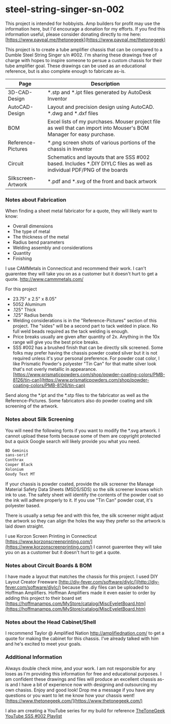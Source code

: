 # steel-string-singer-sn-002
This project is intended for hobbyists. Amp builders for profit may use the information here, but I'd encourage a donation for my efforts. If you find this information useful, please consider donating directly to me here: [https://www.paypal.me/thetonegeek](https://www.paypal.me/thetonegeek)


This project is to create a tube amplifier chassis that can be compared to a Dumble Steel String Singer s/n #002. I'm sharing these drawings free of charge with hopes to inspire someone to persue a custom chassis for their tube amplifier goal. These drawings can be used as an educational reference, but is also complete enough to fabricate as-is.


| Page | Description |
| ------ | ------ |
| 3D-CAD-Design| *.stp and *.ipt files generated by AutoDesk Inventor |
| AutoCAD-Design | Layout and precision design using AutoCAD. *.dwg and *.dxf files |
| BOM | Excel lists of my purchases. Mouser project file as well that can import into Mouser's BOM Manager for easy purchase.  |
| Reference-Pictures | *.png screen shots of various portions of the chassis in Inventor |
| Circuit | Schematics and layouts that are SSS #002 based. Includes *.DIY DIYLC files as well as individual PDF/PNG of the boards  |
| Silkscreen-Artwork | *.pdf and *.svg of the front and back artwork |



### Notes about Fabrication
When finding a sheet metal fabricator for a quote, they will likely want to know:
* Overall dimensions
* The type of metal
* The thickness of the metal
* Radius bend parameters
* Welding assembly and considerations
* Quantity
* Finishing

I use CAMMetals in Connecticut and recommend their work. I can't guarentee they will take you on as a customer but it doesn't hurt to get a quote. http://www.cammmetals.com/

For this project
* 23.75" x 2.5" x 8.05"
* 5052 Aluminum
* .125" Thick
* .125" Radius bends
* Welding considerations is in the "Reference-Pictures" section of this project. The "sides" will be a second part to tack welded in place. No full weld beads required as the tack welding is enough. 
* Price breaks usually are given after quantity of 2x. Anything in the 10x range will give you the best price breaks.
* SSS #002 has a brushed finish that can be directly silk screened. Some folks may prefer having the chassis powder coated silver but it is not required unless it's your personal preference. For powder coat color, I like Prismatic Powder's polyester "Tin Can" for that matte silver look that's not overly metallic in appearance. [https://www.prismaticpowders.com/shop/powder-coating-colors/PMB-8126/tin-can](https://www.prismaticpowders.com/shop/powder-coating-colors/PMB-8126/tin-can)

Send along the *.ipt and the *.stp files to the fabricator as well as the Reference-Pictures. Some fabricators also do powder coating and silk screening of the artwork. 

### Notes about Silk Screening
You will need the following fonts if you want to modify the *.svg artwork. I cannot upload these fonts because some of them are copyright protected but a quick Google search will likely provide you what you need. 

```sh
BD Geminis
sans-serif
Conthrax
Cooper Black
Xolonium
Goudy Text MT
```
If your chassis is powder coated, provide the silk screener the Manage Material Safety Data Sheets (MSDS/SDS) so the silk screener knows which ink to use. The safety sheet will identify the contents of the powder coat so the ink will adhere properly to it. If you use "Tin Can" powder coat, it's polyester based. 

There is usually a setup fee and with this fee, the silk screener might adjust the artwork so they can align the holes the way they prefer so the artwork is laid down straight. 

I use Korzon Screen Printing in Connecticut [https://www.korzonscreenprinting.com/](https://www.korzonscreenprinting.com/) I cannot guarentee they will take you on as a customer but it doesn't hurt to get a quote.

### Notes about Circuit Boards & BOM
I have made a layout that matches the chassis for this project. I used DIY Layout Creator Freeware [http://diy-fever.com/software/diylc/](http://diy-fever.com/software/diylc/) because the .diy files can be uploaded to Hoffman Amplifiers. Hoffman Amplifiers made it even easier to order by adding this project to their board set [https://hoffmanamps.com/MyStore/catalog/MiscEyeletBoard.htm](https://hoffmanamps.com/MyStore/catalog/MiscEyeletBoard.htm)

### Notes about the Head Cabinet/Shell
I recommend Taylor @ Amplified Nation http://amplifiednation.com/ to get a quote for making the cabinet for this chassis. I've already talked with him and he's excited to meet your goals. 

### Additional Information
Always double check mine, and your work. I am not responsible for any loses as I'm providing this information for free and educational purposes. I am confident these drawings and files will produce an excellent chassis as-is and I have a bit of experience now with designing and outsourcing my own chasiss. Enjoy and good look! Drop me a message if you have any questions or you want to let me know how your chassis went! 
[https://www.thetonegeek.com/](https://www.thetonegeek.com/)

I also am creating a YouTube series for my build for reference [TheToneGeek YouTube SSS #002 Playlist](https://www.youtube.com/playlist?list=PL7cXUZ8g7NhQ-m8TfABf82qVsaGDDUorQ)